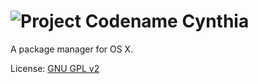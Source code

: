 # ![Project Codename Cynthia](http://i.imgur.com/n7xKv85.png)
A package manager for OS X.

License: [GNU GPL v2](https://www.gnu.org/licenses/gpl-2.0.html)
